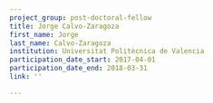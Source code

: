 ```yaml
---
project_group: post-doctoral-fellow
title: Jorge Calvo-Zaragoza
first_name: Jorge
last_name: Calvo-Zaragoza
institution: Universitat Politècnica de Valencia
participation_date_start: 2017-04-01
participation_date_end: 2018-03-31
link: ''

---
```

